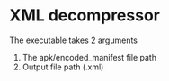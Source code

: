 # XML decompressor

The executable takes 2 arguments
1. The apk/encoded_manifest file path
2. Output file path (.xml)
